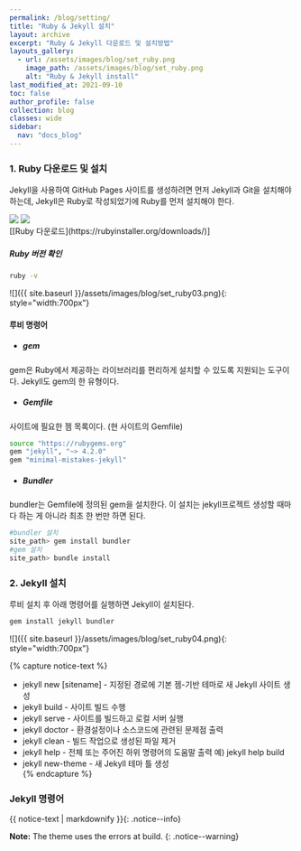 ```yaml
---
permalink: /blog/setting/
title: "Ruby & Jekyll 설치"
layout: archive
excerpt: "Ruby & Jekyll 다운로드 및 설치방법"
layouts_gallery:
  - url: /assets/images/blog/set_ruby.png
    image_path: /assets/images/blog/set_ruby.png
    alt: "Ruby & Jekyll install"
last_modified_at: 2021-09-10
toc: false
author_profile: false
collection: blog
classes: wide
sidebar:
  nav: "docs_blog"
---
```


### 1. Ruby 다운로드 및 설치
Jekyll을 사용하여 GitHub Pages 사이트를 생성하려면 먼저 Jekyll과 Git을 설치해야 하는데, Jekyll은 Ruby로 작성되었기에 Ruby를 먼저 설치해야 한다.

<div class="gallery_group half">
    <a href="https://rubyinstaller.org/downloads/" target="_blank"><img src="{{ site.baseurl }}/assets/images/blog/set_ruby01.png" ></a>
    <a href="https://rubyinstaller.org/downloads/" target="_blank"><img src="{{ site.baseurl }}/assets/images/blog/set_ruby02.png" ></a>
</div>
[[Ruby 다운로드](https://rubyinstaller.org/downloads/)]

##### Ruby 버전 확인

```bash
ruby -v
```

![]({{ site.baseurl }}/assets/images/blog/set_ruby03.png){: style="width:700px"}

#### 루비 명령어

  + ##### gem
gem은 Ruby에서 제공하는 라이브러리를 편리하게 설치할 수 있도록 지원되는 도구이다. Jekyll도  gem의 한 유형이다.

  + ##### Gemfile
사이트에 필요한 젬 목록이다. (현 사이트의 Gemfile)

```bash
source "https://rubygems.org"
gem "jekyll", "~> 4.2.0"
gem "minimal-mistakes-jekyll"
```

  + ##### Bundler
bundler는 Gemfile에 정의된 gem을 설치한다.
이 설치는 jekyll프로젝트 생성할 때마다 하는 게 아니라 최초 한 번만 하면 된다.

```bash
#bundler 설치
site_path> gem install bundler 
#gem 설치
site_path> bundle install 
```

### 2. Jekyll 설치
루비 설치 후 아래 명령어를 실행하면 Jekyll이 설치된다.

```bash
gem install jekyll bundler
```

![]({{ site.baseurl }}/assets/images/blog/set_ruby04.png){: style="width:700px"}

{% capture notice-text %}
   * jekyll new [sitename] - 지정된 경로에 기본 젬-기반 테마로 새 Jekyll 사이트 생성  
   * jekyll build - 사이트 빌드 수행  
   * jekyll serve - 사이트를 빌드하고 로컬 서버 실행  
   * jekyll doctor - 환경설정이나 소스코드에 관련된 문제점 출력   
   * jekyll clean - 빌드 작업으로 생성된 파일 제거  
   * jekyll help - 전체 또는 주어진 하위 명령어의 도움말 출력    예) jekyll help build  
   *  jekyll new-theme - 새 Jekyll 테마 틀 생성  
{% endcapture %}


### Jekyll 명령어
{{ notice-text | markdownify }}{: .notice--info}


**Note:** The theme uses the errors at build.
{: .notice--warning}

